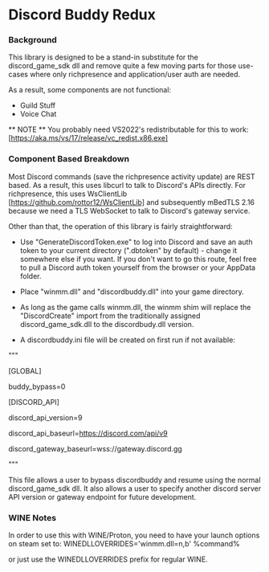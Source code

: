 # Discord Buddy Redux

### Background

This library is designed to be a stand-in substitute for the discord_game_sdk dll and remove quite a few moving parts for those use-cases where only richpresence and application/user auth are needed.

As a result, some components are not functional: 

- Guild Stuff
- Voice Chat

** NOTE ** You probably need VS2022's redistributable for this to work: [https://aka.ms/vs/17/release/vc_redist.x86.exe]


### Component Based Breakdown

Most Discord commands (save the richpresence activity update) are REST based. As a result, this uses libcurl to talk to Discord's APIs directly. For richpresence, this uses WsClientLib [https://github.com/rottor12/WsClientLib] and subsequently mBedTLS 2.16 because we need a TLS WebSocket to talk to Discord's gateway service.

Other than that, the operation of this library is fairly straightforward:

- Use "GenerateDiscordToken.exe" to log into Discord and save an auth token to your current directory (".dbtoken" by default) - change it somewhere else if you want. If you don't want to go this route, feel free to pull a Discord auth token yourself from the browser or your AppData folder.

- Place "winmm.dll" and "discordbuddy.dll" into your game directory. 

- As long as the game calls winmm.dll, the winmm shim will replace the "DiscordCreate" import from the traditionally assigned discord_game_sdk.dll to the discordbudy.dll version.

- A discordbuddy.ini file will be created on first run if not available:

"""

[GLOBAL]

buddy_bypass=0

[DISCORD_API]

discord_api_version=9

discord_api_baseurl=https://discord.com/api/v9

discord_gateway_baseurl=wss://gateway.discord.gg

"""

This file allows a user to bypass discordbuddy and resume using the normal discord_game_sdk dll. It also allows a user to specify another discord server API version or gateway endpoint for future development.

### WINE Notes

In order to use this with WINE/Proton, you need to have your launch options on steam set to:
WINEDLLOVERRIDES='winmm.dll=n,b' %command%

or just use the WINEDLLOVERRIDES prefix for regular WINE.




